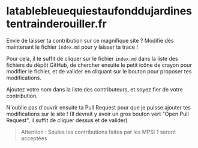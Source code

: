 # latablebleuequiestaufonddujardinestentrainderouiller.fr

Envie de laisser ta contribution sur ce magnifique site ? Modifie dès maintenant le fichier `index.md` pour y laisser ta trace !

Pour cela, il te suffit de cliquer sur le fichier `index.md` dans la liste des fichiers du dépôt GitHub, de chercher ensuite le petit icône de crayon pour modifier le fichier, et de valider en cliquant sur le bouton pour proposer tes modifications.

Ajoutez votre nom dans la liste des contributeurs, et soyez fier de votre contribution.

N'oublie pas d'ouvrir ensuite ta Pull Request pour que je puisse ajouter tes modifications sur le site ! (Il devrait y avoir un gros bouton vert "Open Pull Request", il suffit de cliquer dessus et de valider)

> Attention : Seules les contributions faites par les MPSI 1 seront acceptées
